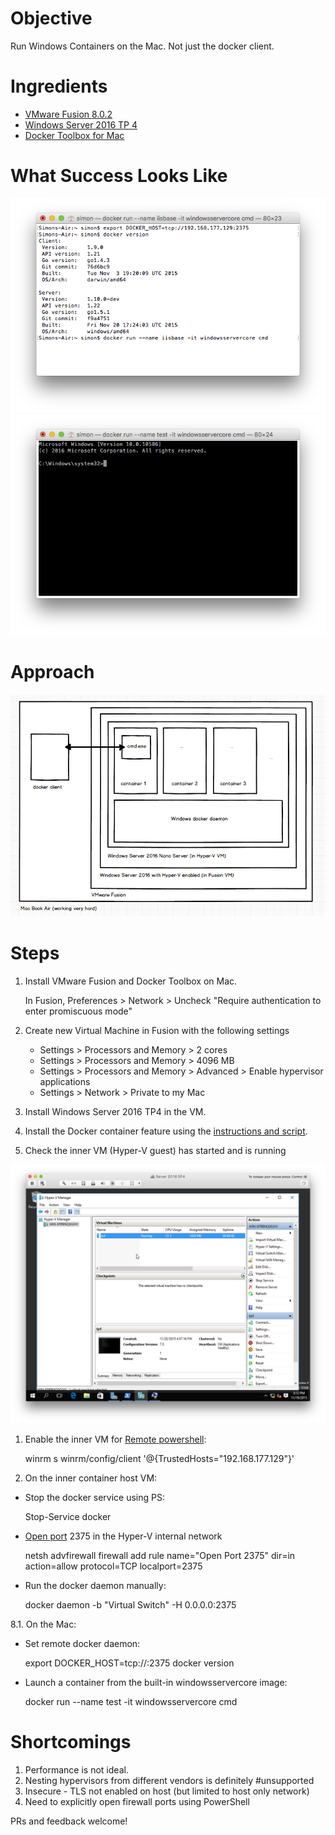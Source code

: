 Objective
=========
Run Windows Containers on the Mac. Not just the docker client.

Ingredients
===========
* [VMware Fusion 8.0.2](http://www.vmware.com/products/fusion/features.html)
* [Windows Server 2016 TP 4](https://www.microsoft.com/en-us/evalcenter/evaluate-windows-server-technical-preview)
* [Docker Toolbox for Mac](https://www.docker.com/docker-toolbox)

What Success Looks Like
=======================

![Docker client](/clientconfigured.png)
![Running cmd.exe](/cmdexe.png)

Approach
========
![Architecture](/arch.png)

Steps
=====

1.  Install VMware Fusion and Docker Toolbox on Mac.

    In Fusion, Preferences > Network > Uncheck "Require authentication to enter promiscuous mode"
    
1. Create new Virtual Machine in Fusion with the following settings

    * Settings > Processors and Memory > 2 cores
    * Settings > Processors and Memory > 4096 MB
    * Settings > Processors and Memory > Advanced > Enable hypervisor applications
    * Settings > Network > Private to my Mac
    
1. Install Windows Server 2016 TP4 in the VM.

1. Install the Docker container feature using the [instructions and script](https://msdn.microsoft.com/en-us/virtualization/windowscontainers/quick_start/container_setup).
5. Check the inner VM (Hyper-V guest) has started and is running

![Hyper-V](/hyperv.png)

1. Enable the inner VM for [Remote powershell](https://technet.microsoft.com/en-us/magazine/ff700227.aspx):

    winrm s winrm/config/client '@{TrustedHosts="192.168.177.129"}'

7. On the inner container host VM:

  * Stop the docker service using PS:
  
      Stop-Service docker
      
  * [Open port](http://superuser.com/questions/842698/how-to-open-a-firewall-port-in-windows-using-power-shell) 2375 in the Hyper-V internal network
  
    netsh advfirewall firewall add rule name="Open Port 2375" dir=in action=allow protocol=TCP localport=2375
  
  * Run the docker daemon manually:
  
    docker daemon -b "Virtual Switch" -H 0.0.0.0:2375

8.1. On the Mac:

* Set remote docker daemon:

    export DOCKER_HOST=tcp://<innerVMip>:2375
    docker version

* Launch a container from the built-in windowsservercore image:

    docker run --name test -it windowsservercore cmd

Shortcomings
============
1. Performance is not ideal.
1. Nesting hypervisors from different vendors is definitely #unsupported
1. Insecure - TLS not enabled on host (but limited to host only network)
1. Need to explicitly open firewall ports using PowerShell

PRs and feedback welcome!
